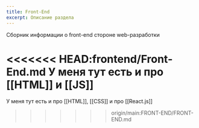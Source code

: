 ```yaml
---
title: Front-End
excerpt: Описание раздела
---
```

Сборник информации о front-end стороне web-разработки

<<<<<<< HEAD:frontend/Front-End.md
У меня тут есть и про [[HTML]] и [[JS]]
=======
У меня тут есть и про [[HTML]], [[CSS]] и про [[React.js]]
>>>>>>> origin/main:FRONT-END/FRONT-END.md
